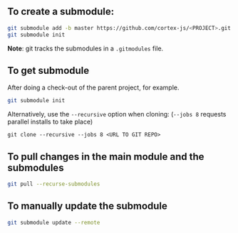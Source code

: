 ## To create a submodule:

```bash
git submodule add -b master https://github.com/cortex-js/<PROJECT>.git submodules/<PROJECT>
git submodule init
```

**Note**: git tracks the submodules in a `.gitmodules` file.

## To get submodule

After doing a check-out of the parent project, for example.

```bash
git submodule init
```

Alternatively, use the `--recursive` option when cloning:
(`--jobs 8` requests parallel installs to take place)

```
git clone --recursive --jobs 8 <URL TO GIT REPO>
```

## To pull changes in the main module and the submodules

```bash
git pull --recurse-submodules
```

## To manually update the submodule

```bash
git submodule update --remote
```
